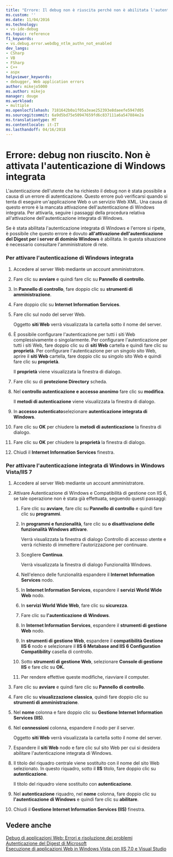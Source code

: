 ```yaml
---
title: "Errore: Il debug non è riuscita perché non è abilitata l'autenticazione integrata di Windows | Documenti Microsoft"
ms.custom: ''
ms.date: 11/04/2016
ms.technology:
- vs-ide-debug
ms.topic: reference
f1_keywords:
- vs.debug.error.webdbg_ntlm_authn_not_enabled
dev_langs:
- CSharp
- VB
- FSharp
- C++
- aspx
helpviewer_keywords:
- debugger, Web application errors
author: mikejo5000
ms.author: mikejo
manager: douge
ms.workload:
- multiple
ms.openlocfilehash: 7181642b0a1f05a3eae252393e8daeefe5947d05
ms.sourcegitcommit: 6a9d5bd75e50947659fd6c837111a6a547884e2a
ms.translationtype: MT
ms.contentlocale: it-IT
ms.lasthandoff: 04/16/2018
---
```

# <a name="error-debugging-failed-because-integrated-windows-authentication-is-not-enabled"></a>Errore: debug non riuscito. Non è attivata l'autenticazione di Windows integrata
L'autenticazione dell'utente che ha richiesto il debug non è stata possibile a causa di un errore di autenticazione. Questo errore può verificarsi quando si tenta di eseguire un'applicazione Web o un servizio Web XML. Una causa di questo errore è la mancata attivazione dell'autenticazione di Windows integrata. Per attivarla, seguire i passaggi della procedura relativa all'attivazione dell'autenticazione integrata di Windows.  
  
 Se è stata abilitata l'autenticazione integrata di Windows e l'errore si ripete, è possibile che questo errore è dovuto **all'attivazione dell'autenticazione del Digest per i server di dominio Windows** è abilitata. In questa situazione è necessario consultare l'amministratore di rete.  
  
### <a name="to-enable-integrated-windows-authentication"></a>Per attivare l'autenticazione di Windows integrata  
  
1.  Accedere al server Web mediante un account amministratore.  
  
2.  Fare clic su **avviare** e quindi fare clic su **Pannello di controllo**.  
  
3.  In **Pannello di controllo**, fare doppio clic su **strumenti di amministrazione**.  
  
4.  Fare doppio clic su **Internet Information Services**.  
  
5.  Fare clic sul nodo del server Web.  
  
     Oggetto **siti Web** verrà visualizzata la cartella sotto il nome del server.  
  
6.  È possibile configurare l'autenticazione per tutti i siti Web complessivamente o singolarmente. Per configurare l'autenticazione per tutti i siti Web, fare doppio clic su di **siti Web** cartella e quindi fare clic su **proprietà**. Per configurare l'autenticazione per un singolo sito Web, aprire il **siti Web** cartella, fare doppio clic su singolo sito Web e quindi fare clic su **proprietà**.  
  
     Il **proprietà** viene visualizzata la finestra di dialogo.  
  
7.  Fare clic su di **protezione Directory** scheda.  
  
8.  Nel **controllo autenticazione e accesso anonimo** fare clic su **modifica**.  
  
     Il **metodi di autenticazione** viene visualizzata la finestra di dialogo.  
  
9. In **accesso autenticato**selezionare **autenticazione integrata di Windows**.  
  
10. Fare clic su **OK** per chiudere la **metodi di autenticazione** la finestra di dialogo.  
  
11. Fare clic su **OK** per chiudere la **proprietà** la finestra di dialogo.  
  
12. Chiudi il **Internet Information Services** finestra.  
  
### <a name="to-enable-integrated-windows-authentication-in-windows-vistaiis-7"></a>Per attivare l'autenticazione integrata di Windows in Windows Vista/IIS 7  
  
1.  Accedere al server Web mediante un account amministratore.  
  
2.  Attivare Autenticazione di Windows e Compatibilità di gestione con IIS 6, se tale operazione non è stata già effettuata, seguendo questi passaggi:  
  
    1.  Fare clic su **avviare**, fare clic su **Pannello di controllo** e quindi fare clic su **programmi**.  
  
    2.  In **programmi e funzionalità**, fare clic su **o disattivazione delle funzionalità Windows attivare**.  
  
         Verrà visualizzata la finestra di dialogo Controllo di accesso utente e verrà richiesto di immettere l'autorizzazione per continuare.  
  
    3.  Scegliere **Continua**.  
  
         Verrà visualizzata la finestra di dialogo Funzionalità Windows.  
  
    4.  Nell'elenco delle funzionalità espandere il **Internet Information Services** nodo.  
  
    5.  In **Internet Information Services**, espandere il **servizi World Wide Web** nodo.  
  
    6.  In **servizi World Wide Web**, fare clic su **sicurezza**.  
  
    7.  Fare clic su **l'autenticazione di Windows**.  
  
    8.  In **Internet Information Services**, espandere il **strumenti di gestione Web** nodo.  
  
    9. In **strumenti di gestione Web**, espandere il **compatibilità Gestione IIS 6** nodo e selezionare il **IIS 6 Metabase and IIS 6 Configuration Compatibility** casella di controllo.  
  
    10. Sotto **strumenti di gestione Web**, selezionare **Console di gestione IIS** e fare clic su **OK.**  
  
    11. Per rendere effettive queste modifiche, riavviare il computer.  
  
3.  Fare clic su **avviare** e quindi fare clic su **Pannello di controllo**.  
  
4.  Fare clic su **visualizzazione classica**, quindi fare doppio clic su **strumenti di amministrazione**.  
  
5.  Nel **nome** colonna e fare doppio clic su **Gestione Internet Information Services (IIS)**.  
  
6.  Nel **connessioni** colonna, espandere il nodo per il server.  
  
     Oggetto **siti Web** verrà visualizzata la cartella sotto il nome del server.  
  
7.  Espandere il **siti Web** nodo e fare clic sul sito Web per cui si desidera abilitare l'autenticazione integrata di Windows.  
  
8.  Il titolo del riquadro centrale viene sostituito con il nome del sito Web selezionato. In questo riquadro, sotto il **IIS** titolo, fare doppio clic su **autenticazione**.  
  
     Il titolo del riquadro viene sostituito con **autenticazione**.  
  
9. Nel **autenticazione** riquadro, nel **nome** colonna, fare doppio clic su **l'autenticazione di Windows** e quindi fare clic su **abilitare**.  
  
10. Chiudi il **Gestione Internet Information Services (IIS)** finestra.  
  
## <a name="see-also"></a>Vedere anche  
 [Debug di applicazioni Web: Errori e risoluzione dei problemi](../debugger/debugging-web-applications-errors-and-troubleshooting.md)   
 [Autenticazione del Digest di Microsoft](http://go.microsoft.com/fwlink/?LinkId=77938)   
 [Esecuzione di applicazioni Web in Windows Vista con IIS 7.0 e Visual Studio](http://msdn.microsoft.com/Library/262a82ac-dd0e-4096-86c6-fb463e88be66)